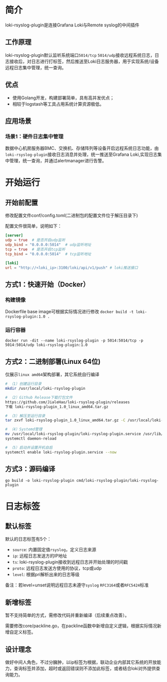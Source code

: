 # 简介
loki-rsyslog-plugin是连接Grafana Loki与Remote syslog的中间插件

## 工作原理
loki-rsyslog-plugin默认监听系统端口`5014/tcp` `5014/udp`接收远程系统日志，日志接收后，对日志进行打标签，然后推送至Loki日志服务器，用于实现系统/设备远程日志集中管理，统一查询。

## 优点
- 使用Golang开发，构建部署简单，具有高并发优点；
- 相较于logstash等工具占用系统计算资源极低。

## 应用场景
### 场景1：硬件日志集中管理
数据中心机房服务器BMC、交换机、存储阵列等设备开启远程系统日志功能，由`loki-rsyslog-plugin`接收日志消息并处理，统一推送至Grafana Loki,实现日志集中管理，统一查询，并通过alertmanager进行告警。

# 开始运行
## 开始前配置
修改配置文件conf/config.toml(二进制包的配置文件位于解压目录下)

配置文件很简单，说明如下：
```toml
[server]
udp = true  # 是否开启udp监听
udp_bind = "0.0.0.0:5014"  # udp监听地址
tcp = true  # 是否开启tcp监听
tcp_bind = "0.0.0.0:5014"  # tcp监听地址

[loki]
url = "http://<loki_ip>:3100/loki/api/v1/push" # loki推送接口
```

## 方式1：快速开始（Docker）
### 构建镜像
Dockerfile base image可根据实际情况进行修改
`docker build -t loki-rsyslog-plugin:1.0 .`
### 运行容器
`docker run -dit --name loki-rsyslog-plugin -p 5014:5014/tcp -p 5014:5014/udp loki-rsyslog-plugin:1.0`

## 方式2：二进制部署(Linux 64位)
仅展示`linux amd64`架构部署，其它系统自行编译
```bash
# （1）创建运行目录
mkdir /usr/local/loki-rsyslog-plugin

# （2）Github Release下载打包文件
https://github.com/JialeHao/loki-rsyslog-plugin/releases
下载 loki-rsyslog-plugin_1.0_linux_amd64.tar.gz

# （3）解压至运行目录
tar zxvf loki-rsyslog-plugin_1.0_linux_amd64.tar.gz -C /usr/local/loki-rsyslog-plugin/

# （4）Systemd管理
mv /usr/local/loki-rsyslog-plugin/loki-rsyslog-plugin.service /usr/lib/systemd/system/
systemctl daemon-reload

# （5）启动并设置开机自启
systemctl enable loki-rsyslog-plugin.service --now
```

## 方式3：源码编译
`go build -o loki-rsyslog-plugin cmd/loki-rsyslog-plugin/loki-rsyslog-plugin` 

# 日志标签

## 默认标签
默认的日志标签有5个：
- `source`: 内置固定值`rsyslog`，定义日志来源
- `ip`: 远程日志发送方的IP地址
- `ts`: loki-rsyslog-plugin接收到远程日志并开始处理的时间戳
- `proto`: 远程日志发送方使用的协议，tcp或udp
- `level`: 根据pri解析出来的日志等级

备注：若level=unset说明远程日志未遵守`syslog` `RFC3164`或者`RFC5424`标准

## 新增标签
暂不支持简单的方式，需修改代码并重新编译（后续重点改善）。

需要修改core/packline.go，在packline函数中新增自定义逻辑，根据实际情况新增自定义标签。

## 设计理念
做好中间人角色，不过分臃肿，以ip标签为根据，联动企业内部其它系统的开放能力，查询标签并添加，超时或返回错误则不添加此标签，或者结合loki对外提供查询能力。
